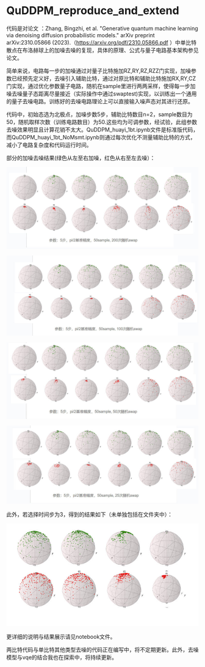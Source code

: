 # QuDDPM_reproduce_and_extend
代码是对论文 ：Zhang, Bingzhi, et al. "Generative quantum machine learning via denoising diffusion probabilistic models." arXiv preprint arXiv:2310.05866 (2023).（https://arxiv.org/pdf/2310.05866.pdf ）中单比特散点在布洛赫球上的加噪去噪的复现，具体的原理、公式与量子电路基本架构参见论文。

简单来说，电路每一步的加噪通过对量子比特施加RZ,RY,RZ,RZZ门实现，加噪参数已经预先定义好，去噪引入辅助比特，通过对原比特和辅助比特施加RX,RY,CZ门实现，通过优化参数量子电路，随机在sample里进行两两采样，使得每一步加噪去噪量子态距离尽量接近（实际操作中通过swaptest)实现，以训练出一个通用的量子去噪电路。训练好的去噪电路理论上可以直接输入噪声态对其进行还原。

代码中，初始态选为北极点，加噪步数5步，辅助比特数目n=2，sample数目为50，随机取样次数（训练电路数目）为50.这些均为可调参数，经试验，此组参数去噪效果明显且计算花销不太大。QuDDPM_huayi_1bt.ipynb文件是标准版代码，而QuDDPM_huayi_1bt_NoMsmt.ipynb则通过每次优化不测量辅助比特的方式，减小了电路复杂度和代码运行时间。

部分的加噪去噪结果(绿色从左至右加噪，红色从右至左去噪）：

![4](4.jpg)

![2](2.jpg)

![1](1.jpg)

![0.5](0.5.jpg)

此外，若选择时间步为3，得到的结果如下（未单独包括在文件夹中）：

![t3](t3.jpg)

更详细的说明与结果展示请见notebook文件。

两比特代码与单比特其他类型去噪的代码正在编写中，将不定期更新。此外，去噪模型与vqe的结合我也在探索中，将持续更新。
